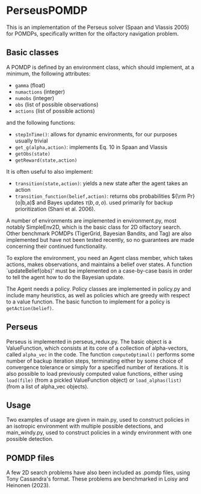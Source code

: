 # PerseusPOMDP
This is an implementation of the Perseus solver (Spaan and Vlassis 2005) for POMDPs, specifically written for the olfactory navigation problem.
## Basic classes
A POMDP is defined by an environment class, which should implement, at a minimum, the following attributes:
- `gamma` (float)
- `numactions` (integer)
- `numobs` (integer)
- `obs` (list of possible observations)
- `actions` (list of possible actions)

and the following functions:
- `stepInTime()`: allows for dynamic environments, for our purposes usually trivial
- `get_g(alpha,action)`: implements Eq. 10 in Spaan and Vlassis
- `getObs(state)` 
- `getReward(state,action)`

It is often useful to also implement:
- `transition(state,action)`: yields a new state after the agent takes an action
- `transition_function(belief,action)`: returns obs probabilities ${\rm Pr}(o|b,a)$ and Bayes updates $\tau(b,a,o)$. used primarily for backup prioritization (Shani et al. 2006).

A number of environments are implemented in environment.py, most notably SimpleEnv2D, which is the basic class for 2D olfactory search. Other benchmark POMDPs (TigerGrid, Bayesian Bandits, and Tag) are also implemented but have not been tested recently, so no guarantees are made concerning their continued functionality.

To explore the environment, you need an Agent class member, which takes actions, makes observations, and maintains a belief over states. A function `updateBelief(obs)' must be implemented on a case-by-case basis in order to tell the agent how to do the Bayesian update.

The Agent needs a policy. Policy classes are implemented in policy.py and include many heuristics, as well as policies which are greedy with respect to a value function. The basic function to implement for a policy is `getAction(belief)`.

## Perseus
Perseus is implemented in perseus_redux.py. The basic object is a ValueFunction, which consists at its core of a collection of alpha-vectors, called `alpha_vec` in the code. The function `computeOptimal()` performs some number of backup iteration steps, terminating either by some choice of convergence tolerance or simply for a specified number of iterations. It is also possible to load previously computed value functions, either using `load(file)` (from a pickled ValueFunction object) or `load_alphas(list)` (from a list of alpha_vec objects).

## Usage
Two examples of usage are given in main.py, used to construct policies in an isotropic environment with multiple possible detections, and main_windy.py, used to construct policies in a windy environment with one possible detection.

## POMDP files
A few 2D search problems have also been included as .pomdp files, using Tony Cassandra's format. These problems are benchmarked in Loisy and Heinonen (2023). 
